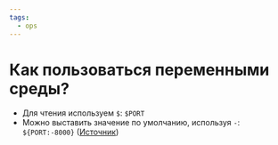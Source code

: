 ```yaml
---
tags:
  - ops
---
```


# Как пользоваться переменными среды?

- Для чтения используем `$`: `$PORT`
- Можно выставить значение по умолчанию,
  используя `-`: `${PORT:-8000}` ([Источник](https://stackoverflow.com/a/2013589/5500609))
